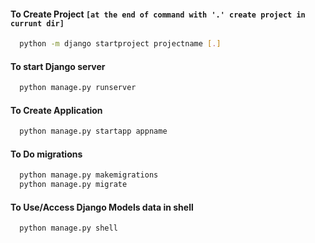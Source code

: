 #### To Create Project `[at the end of command with '.' create project in currunt dir]`
```bash
  python -m django startproject projectname [.]
```
#### To start Django server
```bash
  python manage.py runserver
```
#### To Create Application
```bash
  python manage.py startapp appname
```
#### To Do migrations
```bash
  python manage.py makemigrations
  python manage.py migrate
```
#### To Use/Access Django Models data in shell
```bash
  python manage.py shell
```
